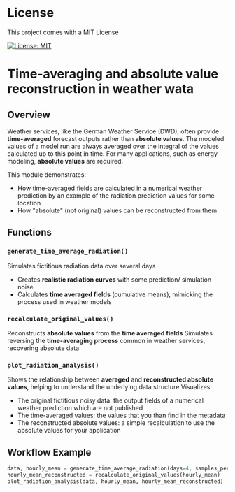 # License
This project comes with a MIT License

[![License: MIT](https://img.shields.io/badge/License-MIT-yellow.svg)](https://opensource.org/licenses/MIT)

# Time-averaging and absolute value reconstruction in weather wata

## Overview
Weather services, like the German Weather Service (DWD), often provide **time-averaged** forecast outputs rather than **absolute values**.
The modeled values of a model run are always averaged over the integral of the values calculated up to this point in time.
For many applications, such as energy modeling, **absolute values** are required.

This module demonstrates:
- How time-averaged fields are calculated in a numerical weather prediction by an example of the radiation prediction values for some location
- How "absolute" (not original) values can be reconstructed from them


## Functions

### `generate_time_average_radiation()`
Simulates fictitious radiation data over several days  
- Creates **realistic radiation curves** with some prediction/ simulation noise
- Calculates **time averaged fields** (cumulative means), mimicking the process used in weather models

### `recalculate_original_values()`
Reconstructs **absolute values** from the **time averaged fields**
Simulates reversing the **time-averaging process** common in weather services, recovering absolute data

### `plot_radiation_analysis()`
Shows the relationship between **averaged** and **reconstructed absolute values**, helping to understand the underlying data structure
Visualizes:
- The original fictitious noisy data: the output fields of a numerical weather prediction which are not published
- The time-averaged values: the values that you than find in the metadata 
- The reconstructed absolute values: a simple recalculation to use the absolute values for your application


## Workflow Example
```python
data, hourly_mean = generate_time_average_radiation(days=4, samples_per_hour=6)
hourly_mean_reconstructed = recalculate_original_values(hourly_mean)
plot_radiation_analysis(data, hourly_mean, hourly_mean_reconstructed)



